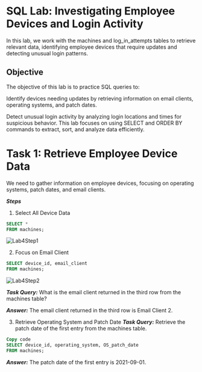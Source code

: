 # SQL Lab: Investigating Employee Devices and Login Activity

In this lab, we work with the machines and log_in_attempts tables to retrieve relevant data, identifying employee devices that require updates and detecting unusual login patterns.

## Objective

The objective of this lab is to practice SQL queries to:

Identify devices needing updates by retrieving information on email clients, operating systems, and patch dates.

Detect unusual login activity by analyzing login locations and times for suspicious behavior.
This lab focuses on using SELECT and ORDER BY commands to extract, sort, and analyze data efficiently.

# Task 1: Retrieve Employee Device Data

We need to gather information on employee devices, focusing on operating systems, patch dates, and email clients.

***Steps***

1. Select All Device Data
```sql
SELECT *
FROM machines;
```

![Lab4Step1](https://github.com/user-attachments/assets/6c1e7ec7-9132-4731-ab57-de1bf2afe32a)


2. Focus on Email Client
```sql
SELECT device_id, email_client
FROM machines;
```

![Lab4Step2](https://github.com/user-attachments/assets/71228584-229c-40ba-a783-c8b718dba633)


***Task Query:*** What is the email client returned in the third row from the machines table?

***Answer:*** The email client returned in the third row is Email Client 2.

3. Retrieve Operating System and Patch Date
***Task Query:*** Retrieve the patch date of the first entry from the machines table.

```sql
Copy code
SELECT device_id, operating_system, OS_patch_date
FROM machines;
```


***Answer:*** The patch date of the first entry is 2021-09-01.


